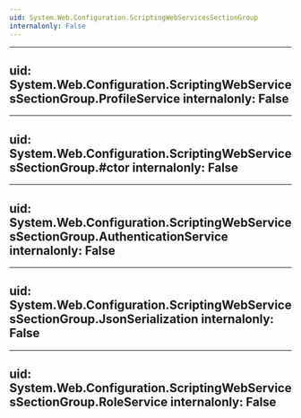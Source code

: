 ```yaml
---
uid: System.Web.Configuration.ScriptingWebServicesSectionGroup
internalonly: False
---
```


---
uid: System.Web.Configuration.ScriptingWebServicesSectionGroup.ProfileService
internalonly: False
---

---
uid: System.Web.Configuration.ScriptingWebServicesSectionGroup.#ctor
internalonly: False
---

---
uid: System.Web.Configuration.ScriptingWebServicesSectionGroup.AuthenticationService
internalonly: False
---

---
uid: System.Web.Configuration.ScriptingWebServicesSectionGroup.JsonSerialization
internalonly: False
---

---
uid: System.Web.Configuration.ScriptingWebServicesSectionGroup.RoleService
internalonly: False
---
